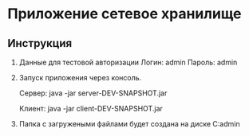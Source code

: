 # Приложение сетевое хранилище

## Инструкция
1) Данные для тестовой авторизации
   Логин: admin
   Пароль: admin

2) Запуск приложения через консоль.
   
   Сервер:  java -jar server-DEV-SNAPSHOT.jar
   
   Клиент:  java -jar client-DEV-SNAPSHOT.jar

3) Папка с загружеными файлами будет создана на диске С:admin

